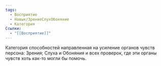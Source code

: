 ```yaml
---
tags:
  - Восприятие
  - Навык/ЗрениеСлухОбоняние
  - Категория
Ссылки:
  - "[[Восприятие]]"
---
```

Категория способностей направленная на усиление органов чувств персона: Зрения; Слуха и Обоняния и всех проверок, где эти органы чувств хоть как-то могли бы помочь.